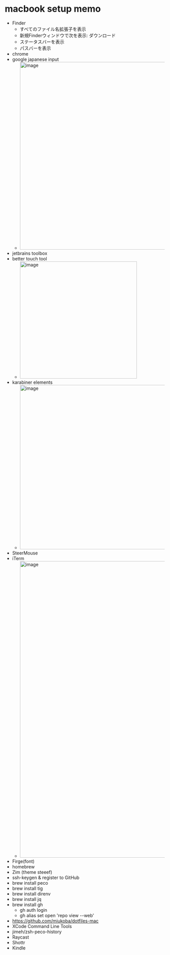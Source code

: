 # macbook setup memo

- Finder
  - すべてのファイル名拡張子を表示
  - 新規Finderウィンドウで次を表示: ダウンロード
  - ステータスバーを表示
  - パスバーを表示
- chrome
- google japanese input
  - <img width="589" alt="image" src="https://user-images.githubusercontent.com/345965/214770314-fb48c537-4945-4c57-8246-333c29b25d02.png">
- jetbrains toolbox
- better touch tool
  - <img width="368" alt="image" src="https://user-images.githubusercontent.com/345965/214770495-f021689d-c536-4932-beaa-84ad6ab08856.png">
- karabiner elements
  - <img width="516" alt="image" src="https://user-images.githubusercontent.com/345965/214770661-007494cf-4601-4db3-8afb-93d83fe53917.png">
- SteerMouse
- iTerm
  - <img width="931" alt="image" src="https://user-images.githubusercontent.com/345965/214770809-02e51c8c-83a4-48c6-955a-184d416a2a8e.png">
- Firge(font)
- homebrew
- Zim (theme steeef)
- ssh-keygen & register to GitHub
- brew install peco
- brew install tig
- brew install direnv
- brew install jq
- brew install gh
  - gh auth login
  - gh alias set open 'repo view --web'
- https://github.com/miukoba/dotfiles-mac
- XCode Command Line Tools 
- jimeh/zsh-peco-history
- Raycast
- Shottr
- Kindle
